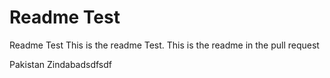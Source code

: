 # Readme Test

Readme Test
This is the readme Test. 
This is the readme in the pull request

Pakistan Zindabadsdfsdf